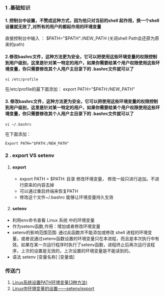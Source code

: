 ### 1 .基础知识 
#### 1. 控制台中设置，不赞成这种方式，因为他只对当前的shell 起作用，换一个shell设置就无效了,对所有的用户的都起作用的环境变量
直接控制台中输入 ： $PATH="$PATH":/NEW_PATH  (关闭shell Path会还原为原来的path)
#### 2.修改bashrc文件，这种方法更为安全，它可以把使用这些环境变量的权限控制到用户级别，这里是针对某一特定的用户，如果你需要给某个用户权限使用这些环境变量，你只需要修改其个人用户主目录下的 .bashrc文件就可以了
~~~
vi /etc/profile
~~~
在/etc/profile的最下面添加：  export  PATH="$PATH:/NEW_PATH"

#### 3. 修改bashrc文件，这种方法更为安全，它可以把使用这些环境变量的权限控制到用户级别，这里是针对某一特定的用户，如果你需要给某个用户权限使用这些环境变量，你只需要修改其个人用户主目录下的 .bashrc文件就可以了
~~~
vi ~/.bashrc
~~~
在下面添加：
~~~
Export PATH="$PATH:/NEW_PATH"
~~~

### 2 . export VS setenv
1. #### export
   - export PATH = $PATH: 目录 修改环境变量， 修改一般只进行追加。不进行原来的内容去掉
   - 可以通过重启终端来恢复PATH
   - 修改这个文件~/.bashrc 能够让环境变量持久生效
     
2. #### setenv
- 利用env命令查看 Linux 系统 中的环境变量
- 作为setenv函数,作用：增加或者修改环境变量
- setenv的影响范围范围: 通过此函数并不能添加或修改 shell 进程的环境变量，或者说通过setenv函数设置的环境变量只在本进程，而且是本次执行中有效。如果在某一次运行程序时执行了setenv函数，进程终止后再次运行该程序，上次的设置是无效的，上次设置的环境变量是不能读到的。
- 语法 setenv [变量名称] [变量值]

   
### 传送门
1. [Linux系统设置PATH环境变量(3种方法)](https://www.nhooo.com/note/qa34st.html)
2. [Linux中环境变量的设置——setenv/export](https://blog.csdn.net/qq_41595735/article/details/90239159)


